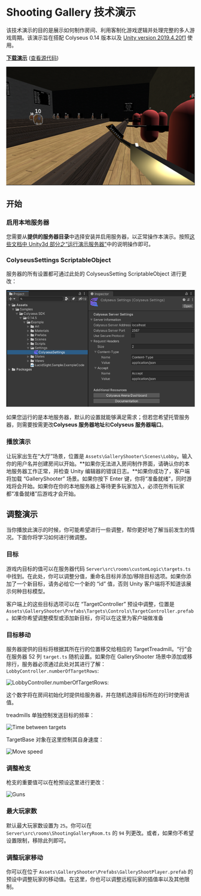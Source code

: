 # Shooting Gallery  技术演示

该技术演示的目的是展示如何制作房间、利用客制化游戏逻辑并处理完整的多人游戏周期。该演示旨在搭配  Colyseus 0.14 版本以及 [Unity version 2019.4.20f1](https://unity3d.com/unity/qa/lts-releases) 使用。

**[下载演示](https://github.com/colyseus/unity-demo-shooting-gallery/archive/master.zip)** ([查看源代码](https://github.com/colyseus/unity-demo-shooting-gallery/))

![屏幕截图](screenshot.png)

## 开始

### 启用本地服务器

您需要从**提供的服务器目录**中选择安装并启用服务器，以正常操作本演示。按照[这些文档中 Unity3d 部分之“运行演示服务器”](/getting-started/unity3d-client/#running-the-demo-server)中的说明操作即可。

### ColyseusSettings ScriptableObject

服务器的所有设置都可通过此处的 ColyseusSetting ScriptableObject 进行更改：

![ScriptableObject](../common-images/scriptable-object.png)

如果您运行的是本地服务器，默认的设置就能够满足需求；但若您希望托管服务器，则需要按需更改**Colyseus 服务器地址**和**Colyseus 服务器端口**。

### 播放演示

让玩家出生在“大厅”场景，位置是 `Assets\GalleryShooter\Scenes\Lobby`。输入你的用户名并创建房间以开始。**如果你无法进入房间制作界面，请确认你的本地服务器工作正常，并检查 Unity 编辑器的错误日志。**如果你成功了，客户端将加载 “GalleryShooter” 场景。如果你按下 Enter 键，你将“准备就绪”，同时游戏将会开始。如果你在你的本地服务器上等待更多玩家加入，必须在所有玩家都“准备就绪”后游戏才会开始。


## 调整演示

当你播放此演示的时候，你可能希望进行一些调整，帮你更好地了解当前发生的情况。下面你将学习如何进行微调整。

### 目标

游戏内目标的值可以在服务器代码 `Server\src\rooms\customLogic\targets.ts` 中找到。在此处，你可以调整分值，重命名目标并添加/移除目标选项。如果你添加了一个新目标，请务必给它一个新的 “id” 值，否则 Unity 客户端将不知道该展示何种目标模型。

客户端上的这些目标选项可以在 “TargetController” 预设中调整，位置是 `Assets\GalleryShooter\Prefabs\Targets\Controls\TargetController.prefab`。如果你希望调整模型或添加新目标，你可以在这里为客户端做准备

### 目标移动

服务器提供的目标将根据其所在行的位置移交给相应的 TargetTreadmill。“行”会在服务器 52 列 `target.ts` 随机设置。如果你在 GalleryShooter 场景中添加或移除行，服务器必须通过此处对其进行了解：`LobbyController.numberOfTargetRows`:

![LobbyController.numberOfTargetRows](/demo/shooting-gallery/number-of-target-rows.png):

这个数字将在房间初始化时提供给服务器，并在随机选择目标所在的行时使用该值。

treadmills 单独控制发送目标的频率：

![Time between targets](/demo/shooting-gallery/time-between-targets.png)

TargetBase 对象在这里控制其自身速度：

![Move speed](/demo/shooting-gallery/move-speed.png)

### 调整枪支

枪支的重要值可以在枪预设这里进行更改：

![Guns](/demo/shooting-gallery/guns.png)

### 最大玩家数

默认最大玩家数设置为 `25`。你可以在 `Server\src\rooms\ShootingGalleryRoom.ts` 的 `94` 列更改。或者，如果你不希望设置限制，移除此列即可。

### 调整玩家移动

你可以在位于  `Assets\GalleryShooter\Prefabs\GalleryShootPlayer.prefab` 的预设中调整玩家的移动值。在这里，你也可以调整远程玩家的插值率以及其他限制。
